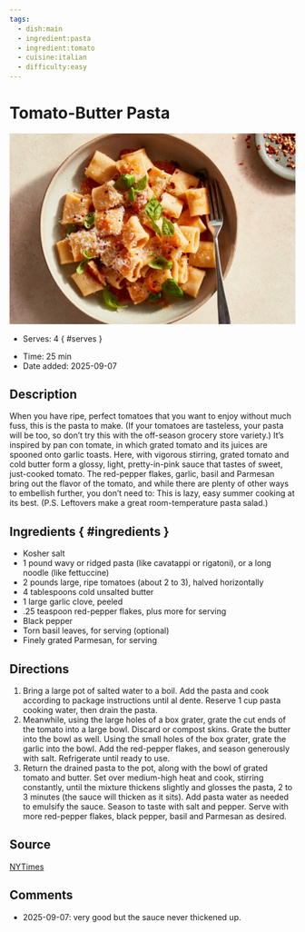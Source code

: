 ```yaml
---
tags:
  - dish:main
  - ingredient:pasta
  - ingredient:tomato
  - cuisine:italian
  - difficulty:easy
---
```

<!-- Tags can have colon, but no space around it -->

# Tomato-Butter Pasta

![Recipe picture](../images/tomato_butter_psata.webp)

<!-- Serves has to be a single number, no dashes, but text is allowed after the
number (e.g., 24 cookies) -->
- Serves: 4
{ #serves }
<!-- Time is not parsed, so anything can be input here, and additional
values can be added (e.g., "active time", "cooking time", etc) -->
- Time: 25 min
- Date added: 2025-09-07

## Description
When you have ripe, perfect tomatoes that you want to enjoy without much fuss, this is the pasta to make. (If your tomatoes are tasteless, your pasta will be too, so don’t try this with the off-season grocery store variety.) It’s inspired by pan con tomate, in which grated tomato and its juices are spooned onto garlic toasts. Here, with vigorous stirring, grated tomato and cold butter form a glossy, light, pretty-in-pink sauce that tastes of sweet, just-cooked tomato. The red-pepper flakes, garlic, basil and Parmesan bring out the flavor of the tomato, and while there are plenty of other ways to embellish further, you don’t need to: This is lazy, easy summer cooking at its best. (P.S. Leftovers make a great room-temperature pasta salad.)

## Ingredients { #ingredients }

<!-- Decimals are allowed, fractions are not. For ranges, use only a single dash
and no spaces between the numbers. -->
- Kosher salt
- 1 pound wavy or ridged pasta (like cavatappi or rigatoni), or a long noodle (like fettuccine)
- 2 pounds large, ripe tomatoes (about 2 to 3), halved horizontally
- 4 tablespoons cold unsalted butter
- 1 large garlic clove, peeled
- .25 teaspoon red-pepper flakes, plus more for serving
- Black pepper
- Torn basil leaves, for serving (optional)
- Finely grated Parmesan, for serving

## Directions

<!-- If you have a direction that refers to a number of some ingredient, wrap
the number in asterisks and add `{.ingredient-num}` afterwards. For example,
write `Add 2 Tbsp oil to pan` as `Add *2*{.ingredient-num} to pan`. This allows
us to properly change the number when changing the serves value. -->

1. Bring a large pot of salted water to a boil. Add the pasta and cook according to package instructions until al dente. Reserve 1 cup pasta cooking water, then drain the pasta.
2. Meanwhile, using the large holes of a box grater, grate the cut ends of the tomato into a large bowl. Discard or compost skins. Grate the butter into the bowl as well. Using the small holes of the box grater, grate the garlic into the bowl. Add the red-pepper flakes, and season generously with salt. Refrigerate until ready to use.
3. Return the drained pasta to the pot, along with the bowl of grated tomato and butter. Set over medium-high heat and cook, stirring constantly, until the mixture thickens slightly and glosses the pasta, 2 to 3 minutes (the sauce will thicken as it sits). Add pasta water as needed to emulsify the sauce. Season to taste with salt and pepper. Serve with more red-pepper flakes, black pepper, basil and Parmesan as desired.

## Source

[NYTimes](https://cooking.nytimes.com/recipes/1022464-tomato-butter-pasta)

## Comments

- 2025-09-07: very good but the sauce never thickened up.
